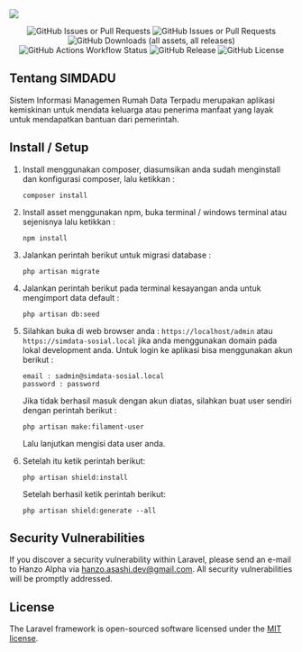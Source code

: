 <img src="https://banners.beyondco.de/RENO.png?theme=dark&packageManager=composer+require&packageName=hanzo-alpha%2Fsimdata-sosial&pattern=brickWall&style=style_1&description=Rumah+Data+Terpadu+Dinas+Sosial&md=1&showWatermark=1&fontSize=100px&images=presentation-chart-bar">

<div align="center">

![GitHub Issues or Pull Requests](https://img.shields.io/github/issues-pr/hanzo-alpha/simdata-sosial?style=flat-square)
![GitHub Issues or Pull Requests](https://img.shields.io/github/issues/hanzo-alpha/simdata-sosial?style=flat-square)
![GitHub Downloads (all assets, all releases)](https://img.shields.io/github/downloads/hanzo-alpha/simdata-sosial/total?style=flat-square)
![GitHub Actions Workflow Status](https://img.shields.io/github/actions/workflow/status/hanzo-alpha/simdata-sosial/run-tests.yml?event=push&style=flat-square)
![GitHub Release](https://img.shields.io/github/v/release/hanzo-alpha/simdata-sosial?display_name=release&style=flat-square)
![GitHub License](https://img.shields.io/github/license/hanzo-alpha/simdata-sosial?style=flat-square)

</div>


## Tentang SIMDADU

Sistem Informasi Managemen Rumah Data Terpadu merupakan aplikasi kemiskinan untuk mendata keluarga atau penerima
manfaat yang layak untuk mendapatkan bantuan dari pemerintah.

## Install / Setup

1. Install menggunakan composer, diasumsikan anda sudah menginstall dan konfigurasi composer, lalu ketikkan :
    ``` 
    composer install
    ```

2. Install asset menggunakan npm, buka terminal / windows terminal atau sejenisnya lalu ketikkan :
    ````
    npm install
    ````
3. Jalankan perintah berikut untuk migrasi database :
   ````
   php artisan migrate
   ````
4. Jalankan perintah berikut pada terminal kesayangan anda untuk mengimport data default :
    ````
   php artisan db:seed
   ````
5. Silahkan buka di web browser anda : ```https://localhost/admin``` atau ```https://simdata-sosial.local```
   jika anda menggunakan domain pada lokal development anda. Untuk login ke aplikasi bisa menggunakan akun berikut :
    ````
   email : sadmin@simdata-sosial.local
   password : password
   ````
   Jika tidak berhasil masuk dengan akun diatas, silahkan buat user sendiri dengan perintah berikut :
   ````
   php artisan make:filament-user
   ````
   Lalu lanjutkan mengisi data user anda.
6. Setelah itu ketik perintah berikut:
    ````
   php artisan shield:install
    ````
   Setelah berhasil ketik perintah berikut:
    ````
   php artisan shield:generate --all
    ````

## Security Vulnerabilities

If you discover a security vulnerability within Laravel, please send an e-mail to Hanzo Alpha
via [hanzo.asashi.dev@gmail.com](mailto:hanzo.asashi.dev@gmail.com). All security vulnerabilities will be promptly
addressed.

## License

The Laravel framework is open-sourced software licensed under the [MIT license](https://opensource.org/licenses/MIT).
